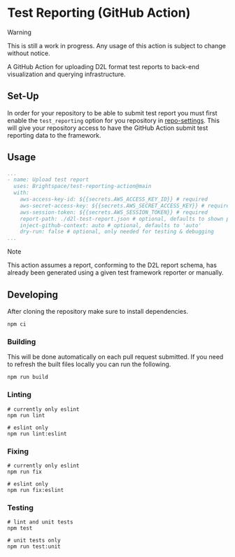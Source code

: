 # Test Reporting (GitHub Action)

> [!WARNING]
> This is still a work in progress. Any usage of this action is subject to
> change without notice.

A GitHub Action for uploading D2L format test reports to back-end visualization
and querying infrastructure.

## Set-Up

In order for your repository to be able to submit test report you must first
enable the `test_reporting` option for you repository in [repo-settings]. This
will give your repository access to have the GitHub Action submit test reporting
data to the framework.

## Usage

```yml
...
- name: Upload test report
  uses: Brightspace/test-reporting-action@main
  with:
    aws-access-key-id: ${{secrets.AWS_ACCESS_KEY_ID}} # required
    aws-secret-access-key: ${{secrets.AWS_SECRET_ACCESS_KEY}} # required
    aws-session-token: ${{secrets.AWS_SESSION_TOKEN}} # required
    report-path: ./d2l-test-report.json # optional, defaults to shown path
    inject-github-context: auto # optional, defaults to 'auto'
    dry-run: false # optional, only needed for testing & debugging
...
```

> [!NOTE]
> This action assumes a report, conforming to the D2L report schema, has
> already been generated using a given test framework reporter or manually.

## Developing

After cloning the repository make sure to install dependencies.

```console
npm ci
```

### Building

This will be done automatically on each pull request submitted. If you need to
refresh the built files locally you can run the following.

```console
npm run build
```

### Linting

```console
# currently only eslint
npm run lint

# eslint only
npm run lint:eslint
```

### Fixing

```console
# currently only eslint
npm run fix

# eslint only
npm run fix:eslint
```

### Testing

```console
# lint and unit tests
npm test

# unit tests only
npm run test:unit
```

<!-- links -->
[repo-settings]: https://github.com/Brightspace/repo-settings/blob/-/docs/test-reporting.md
